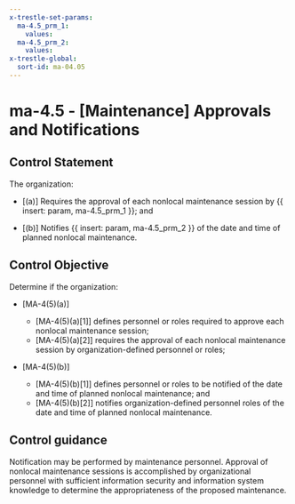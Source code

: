 ```yaml
---
x-trestle-set-params:
  ma-4.5_prm_1:
    values:
  ma-4.5_prm_2:
    values:
x-trestle-global:
  sort-id: ma-04.05
---
```


# ma-4.5 - \[Maintenance\] Approvals and Notifications

## Control Statement

The organization:

- \[(a)\] Requires the approval of each nonlocal maintenance session by {{ insert: param, ma-4.5_prm_1 }}; and

- \[(b)\] Notifies {{ insert: param, ma-4.5_prm_2 }} of the date and time of planned nonlocal maintenance.

## Control Objective

Determine if the organization:

- \[MA-4(5)(a)\]

  - \[MA-4(5)(a)[1]\] defines personnel or roles required to approve each nonlocal maintenance session;
  - \[MA-4(5)(a)[2]\] requires the approval of each nonlocal maintenance session by organization-defined personnel or roles;

- \[MA-4(5)(b)\]

  - \[MA-4(5)(b)[1]\] defines personnel or roles to be notified of the date and time of planned nonlocal maintenance; and
  - \[MA-4(5)(b)[2]\] notifies organization-defined personnel roles of the date and time of planned nonlocal maintenance.

## Control guidance

Notification may be performed by maintenance personnel. Approval of nonlocal maintenance sessions is accomplished by organizational personnel with sufficient information security and information system knowledge to determine the appropriateness of the proposed maintenance.
